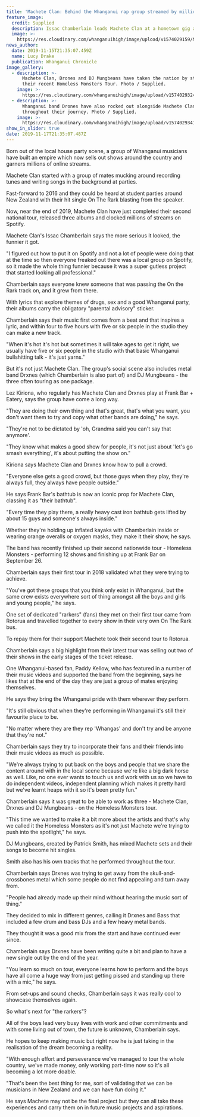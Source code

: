 ```yaml
---
title: 'Machete Clan: Behind the Whanganui rap group streamed by millions'
feature_image:
  credit: Supplied
  description: Issac Chamberlain leads Machete Clan at a hometown gig at Frank Bar
  image: >-
    https://res.cloudinary.com/whanganuihigh/image/upload/v1574029159/News/Chron_16.11.19.Machete_Clan.jpg
news_author:
  date: 2019-11-15T21:35:07.459Z
  name: Lucy Drake
  publication: Whanganui Chronicle
image_gallery:
  - description: >-
      Machete Clan, Drones and DJ Mungbeans have taken the nation by storm with
      their recent Homeless Monsters Tour. Photo / Supplied.
    image: >-
      https://res.cloudinary.com/whanganuihigh/image/upload/v1574029324/News/Chron_16.11.19._Machete.Drnxes.DJ_Mungbeans..jpg
  - description: >-
      Whanganui band Drones have also rocked out alongside Machete Clan
      throughout their journey. Photo / Supplied.
    image: >-
      https://res.cloudinary.com/whanganuihigh/image/upload/v1574029341/News/Chron_16.11.19.Drxnes..jpg
show_in_slider: true
date: 2019-11-17T21:35:07.487Z
---
```

Born out of the local house party scene, a group of Whanganui musicians have built an empire which now sells out shows around the country and garners millions of online streams.

Machete Clan started with a group of mates mucking around recording tunes and writing songs in the background at parties.

Fast-forward to 2016 and they could be heard at student parties around New Zealand with their hit single On The Rark blasting from the speaker.

Now, near the end of 2019, Machete Clan have just completed their second national tour, released three albums and clocked millions of streams on Spotify.

Machete Clan's Issac Chamberlain says the more serious it looked, the funnier it got.

"I figured out how to put it on Spotify and not a lot of people were doing that at the time so then everyone freaked out there was a local group on Spotify, so it made the whole thing funnier because it was a super gutless project that started looking all professional."

Chamberlain says everyone knew someone that was passing the On the Rark track on, and it grew from there.

With lyrics that explore themes of drugs, sex and a good Whanganui party, their albums carry the obligatory "parental advisory" sticker.

Chamberlain says their music first comes from a beat and that inspires a lyric, and within four to five hours with five or six people in the studio they can make a new track.

"When it's hot it's hot but sometimes it will take ages to get it right, we usually have five or six people in the studio with that basic Whanganui bullshitting talk - it's just yarns."

But it's not just Machete Clan. The group's social scene also includes metal band Drxnes (which Chamberlain is also part of) and DJ Mungbeans - the three often touring as one package.

Lez Kiriona, who regularly has Machete Clan and Drxnes play at Frank Bar + Eatery, says the group have come a long way.

"They are doing their own thing and that's great, that's what you want, you don't want them to try and copy what other bands are doing," he says.

"They're not to be dictated by 'oh, Grandma said you can't say that anymore'.

"They know what makes a good show for people, it's not just about 'let's go smash everything', it's about putting the show on."

Kiriona says Machete Clan and Drxnes know how to pull a crowd.

"Everyone else gets a good crowd, but those guys when they play, they're always full, they always have people outside."

He says Frank Bar's bathtub is now an iconic prop for Machete Clan, classing it as "their bathtub".

"Every time they play there, a really heavy cast iron bathtub gets lifted by about 15 guys and someone's always inside."

Whether they're holding up inflated kayaks with Chamberlain inside or wearing orange overalls or oxygen masks, they make it their show, he says.

The band has recently finished up their second nationwide tour - Homeless Monsters - performing 12 shows and finishing up at Frank Bar on September 26.

Chamberlain says their first tour in 2018 validated what they were trying to achieve.

"You've got these groups that you think only exist in Whanganui, but the same crew exists everywhere sort of thing amongst all the boys and girls and young people," he says.

One set of dedicated "rarkers" (fans) they met on their first tour came from Rotorua and travelled together to every show in their very own On The Rark bus.

To repay them for their support Machete took their second tour to Rotorua.

Chamberlain says a big highlight from their latest tour was selling out two of their shows in the early stages of the ticket release.

One Whanganui-based fan, Paddy Kellow, who has featured in a number of their music videos and supported the band from the beginning, says he likes that at the end of the day they are just a group of mates enjoying themselves.

He says they bring the Whanganui pride with them wherever they perform.

"It's still obvious that when they're performing in Whanganui it's still their favourite place to be.

"No matter where they are they rep 'Whangas' and don't try and be anyone that they're not."

Chamberlain says they try to incorporate their fans and their friends into their music videos as much as possible.

"We're always trying to put back on the boys and people that we share the content around with in the local scene because we're like a big dark horse as well. Like, no one ever wants to touch us and work with us so we have to do independent videos, independent planning which makes it pretty hard but we've learnt heaps with it so it's been pretty fun."

Chamberlain says it was great to be able to work as three - Machete Clan, Drxnes and DJ Mungbeans - on the Homeless Monsters tour.

"This time we wanted to make it a bit more about the artists and that's why we called it the Homeless Monsters as it's not just Machete we're trying to push into the spotlight," he says.

DJ Mungbeans, created by Patrick Smith, has mixed Machete sets and their songs to become hit singles.

Smith also has his own tracks that he performed throughout the tour.

Chamberlain says Drxnes was trying to get away from the skull-and-crossbones metal which some people do not find appealing and turn away from.

"People had already made up their mind without hearing the music sort of thing."

They decided to mix in different genres, calling it Drxnes and Bass that included a few drum and bass DJs and a few heavy metal bands.

They thought it was a good mix from the start and have continued ever since.

Chamberlain says Drxnes have been writing quite a bit and plan to have a new single out by the end of the year.

"You learn so much on tour, everyone learns how to perform and the boys have all come a huge way from just getting pissed and standing up there with a mic," he says.

From set-ups and sound checks, Chamberlain says it was really cool to showcase themselves again.

So what's next for "the rarkers"?

All of the boys lead very busy lives with work and other commitments and with some living out of town, the future is unknown, Chamberlain says.

He hopes to keep making music but right now he is just taking in the realisation of the dream becoming a reality.

"With enough effort and perseverance we've managed to tour the whole country, we've made money, only working part-time now so it's all becoming a lot more doable.

"That's been the best thing for me, sort of validating that we can be musicians in New Zealand and we can have fun doing it."

He says Machete may not be the final project but they can all take these experiences and carry them on in future music projects and aspirations.
